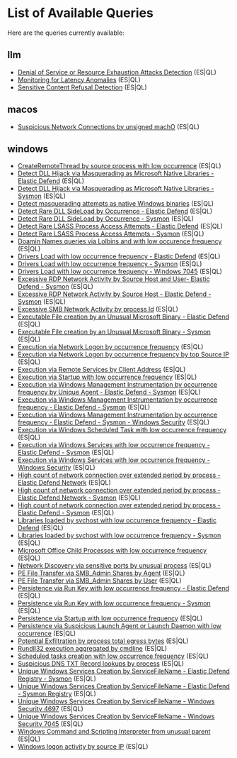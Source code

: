 # List of Available Queries

Here are the queries currently available:

## llm
- [Denial of Service or Resource Exhaustion Attacks Detection](./llm/docs/llm_dos_resource_exhaustion_detection.md) (ES|QL)
- [Monitoring for Latency Anomalies](./llm/docs/llm_latency_anomalies_detection.md) (ES|QL)
- [Sensitive Content Refusal Detection](./llm/docs/llm_sensitive_content_refusal_detection.md) (ES|QL)


## macos
- [Suspicious Network Connections by unsigned machO](./macos/docs/suspicious_network_connections_by_unsigned_macho.md) (ES|QL)


## windows
- [CreateRemoteThread by source process with low occurrence](./windows/docs/createremotethread_by_source_process_with_low_occurrence.md) (ES|QL)
- [Detect DLL Hijack via Masquerading as Microsoft Native Libraries - Elastic Defend](./windows/docs/detect_dll_hijack_via_masquerading_as_microsoft_native_libraries_elastic_defend.md) (ES|QL)
- [Detect DLL Hijack via Masquerading as Microsoft Native Libraries - Sysmon](./windows/docs/detect_dll_hijack_via_masquerading_as_microsoft_native_libraries_sysmon.md) (ES|QL)
- [Detect masquerading attempts as native Windows binaries](./windows/docs/detect_masquerading_attempts_as_native_windows_binaries.md) (ES|QL)
- [Detect Rare DLL SideLoad by Occurrence - Elastic Defend](./windows/docs/detect_rare_dll_sideload_by_occurrence_elastic_defend.md) (ES|QL)
- [Detect Rare DLL SideLoad by Occurrence - Sysmon](./windows/docs/detect_rare_dll_sideload_by_occurrence_sysmon.md) (ES|QL)
- [Detect Rare LSASS Process Access Attempts - Elastic Defend](./windows/docs/detect_rare_lsass_process_access_attempts_elastic_defend.md) (ES|QL)
- [Detect Rare LSASS Process Access Attempts - Sysmon](./windows/docs/detect_rare_lsass_process_access_attempts_sysmon.md) (ES|QL)
- [Doamin Names queries via Lolbins and with low occurence frequency](./windows/docs/doamin_names_queries_via_lolbins_and_with_low_occurence_frequency.md) (ES|QL)
- [Drivers Load with low occurrence frequency - Elastic Defend](./windows/docs/drivers_load_with_low_occurrence_frequency_elastic_defend.md) (ES|QL)
- [Drivers Load with low occurrence frequency - Sysmon](./windows/docs/drivers_load_with_low_occurrence_frequency_sysmon.md) (ES|QL)
- [Drivers Load with low occurrence frequency - Windows 7045](./windows/docs/drivers_load_with_low_occurrence_frequency_windows_7045.md) (ES|QL)
- [Excessive RDP Network Activity by Source Host and User- Elastic Defend - Sysmon](./windows/docs/excessive_rdp_network_activity_by_source_host_and_user-_elastic_defend_sysmon.md) (ES|QL)
- [Excessive RDP Network Activity by Source Host - Elastic Defend - Sysmon](./windows/docs/excessive_rdp_network_activity_by_source_host_elastic_defend_sysmon.md) (ES|QL)
- [Excessive SMB Network Activity by process Id](./windows/docs/excessive_smb_network_activity_by_process_id.md) (ES|QL)
- [Executable File creation by an Unusual Microsoft Binary - Elastic Defend](./windows/docs/executable_file_creation_by_an_unusual_microsoft_binary_elastic_defend.md) (ES|QL)
- [Executable File creation by an Unusual Microsoft Binary - Sysmon](./windows/docs/executable_file_creation_by_an_unusual_microsoft_binary_sysmon.md) (ES|QL)
- [Execution via Network Logon by occurrence frequency](./windows/docs/execution_via_network_logon_by_occurrence_frequency.md) (ES|QL)
- [Execution via Network Logon by occurrence frequency by top Source IP](./windows/docs/execution_via_network_logon_by_occurrence_frequency_by_top_source_ip.md) (ES|QL)
- [Execution via Remote Services by Client Address](./windows/docs/execution_via_remote_services_by_client_address.md) (ES|QL)
- [Execution via Startup with low occurrence frequency](./windows/docs/execution_via_startup_with_low_occurrence_frequency.md) (ES|QL)
- [Execution via Windows Management Instrumentation by occurrence frequency by Unique Agent - Elastic Defend - Sysmon](./windows/docs/execution_via_windows_management_instrumentation_by_occurrence_frequency_by_unique_agent_elastic_defend_sysmon.md) (ES|QL)
- [Execution via Windows Management Instrumentation by occurrence frequency - Elastic Defend - Sysmon](./windows/docs/execution_via_windows_management_instrumentation_by_occurrence_frequency_elastic_defend_sysmon.md) (ES|QL)
- [Execution via Windows Management Instrumentation by occurrence frequency - Elastic Defend - Sysmon - Windows Security](./windows/docs/execution_via_windows_management_instrumentation_by_occurrence_frequency_elastic_defend_sysmon_windows_security.md) (ES|QL)
- [Execution via Windows Scheduled Task with low occurrence frequency](./windows/docs/execution_via_windows_scheduled_task_with_low_occurrence_frequency.md) (ES|QL)
- [Execution via Windows Services with low occurrence frequency - Elastic Defend - Sysmon](./windows/docs/execution_via_windows_services_with_low_occurrence_frequency_elastic_defend_sysmon.md) (ES|QL)
- [Execution via Windows Services with low occurrence frequency - Windows Security](./windows/docs/execution_via_windows_services_with_low_occurrence_frequency_windows_security.md) (ES|QL)
- [High count of network connection over extended period by process - Elastic Defend Network](./windows/docs/high_count_of_network_connection_over_extended_period_by_process_elastic_defend_network.md) (ES|QL)
- [High count of network connection over extended period by process - Elastic Defend Network - Sysmon](./windows/docs/high_count_of_network_connection_over_extended_period_by_process_elastic_defend_network_sysmon.md) (ES|QL)
- [High count of network connection over extended period by process - Elastic Defend - Sysmon](./windows/docs/high_count_of_network_connection_over_extended_period_by_process_elastic_defend_sysmon.md) (ES|QL)
- [Libraries loaded by svchost with low occurrence frequency - Elastic Defend](./windows/docs/libraries_loaded_by_svchost_with_low_occurrence_frequency_elastic_defend.md) (ES|QL)
- [Libraries loaded by svchost with low occurrence frequency - Sysmon](./windows/docs/libraries_loaded_by_svchost_with_low_occurrence_frequency_sysmon.md) (ES|QL)
- [Microsoft Office Child Processes with low occurrence frequency](./windows/docs/microsoft_office_child_processes_with_low_occurrence_frequency.md) (ES|QL)
- [Network Discovery via sensitive ports by unusual process](./windows/docs/network_discovery_via_sensitive_ports_by_unusual_process.md) (ES|QL)
- [PE File Transfer via SMB_Admin Shares by Agent](./windows/docs/pe_file_transfer_via_smb_admin_shares_by_agent.md) (ES|QL)
- [PE File Transfer via SMB_Admin Shares by User](./windows/docs/pe_file_transfer_via_smb_admin_shares_by_user.md) (ES|QL)
- [Persistence via Run Key with low occurrence frequency - Elastic Defend](./windows/docs/persistence_via_run_key_with_low_occurrence_frequency_elastic_defend.md) (ES|QL)
- [Persistence via Run Key with low occurrence frequency - Sysmon](./windows/docs/persistence_via_run_key_with_low_occurrence_frequency_sysmon.md) (ES|QL)
- [Persistence via Startup with low occurrence frequency](./windows/docs/persistence_via_startup_with_low_occurrence_frequency.md) (ES|QL)
- [Persistence via Suspicious Launch Agent or Launch Daemon with low occurrence](./windows/docs/persistence_via_suspicious_launch_agent_or_launch_daemon_with_low_occurrence.md) (ES|QL)
- [Potential Exfiltration by process total egress bytes](./windows/docs/potential_exfiltration_by_process_total_egress_bytes.md) (ES|QL)
- [Rundll32 execution aggregated by cmdline](./windows/docs/rundll32_execution_aggregated_by_cmdline.md) (ES|QL)
- [Scheduled tasks creation with low occurrence frequency](./windows/docs/scheduled_tasks_creation_with_low_occurrence_frequency.md) (ES|QL)
- [Suspicious DNS TXT Record lookups by process](./windows/docs/suspicious_dns_txt_record_lookups_by_process.md) (ES|QL)
- [Unique Windows Services Creation by ServiceFileName - Elastic Defend Registry - Sysmon](./windows/docs/unique_windows_services_creation_by_servicefilename_elastic_defend_registry_sysmon.md) (ES|QL)
- [Unique Windows Services Creation by ServiceFileName - Elastic Defend - Sysmon Registry](./windows/docs/unique_windows_services_creation_by_servicefilename_elastic_defend_sysmon_registry.md) (ES|QL)
- [Unique Windows Services Creation by ServiceFileName - Windows Security 4697](./windows/docs/unique_windows_services_creation_by_servicefilename_windows_security_4697.md) (ES|QL)
- [Unique Windows Services Creation by ServiceFileName - Windows Security 7045](./windows/docs/unique_windows_services_creation_by_servicefilename_windows_security_7045.md) (ES|QL)
- [Windows Command and Scripting Interpreter from unusual parent](./windows/docs/windows_command_and_scripting_interpreter_from_unusual_parent.md) (ES|QL)
- [Windows logon activity by source IP](./windows/docs/windows_logon_activity_by_source_ip.md) (ES|QL)

